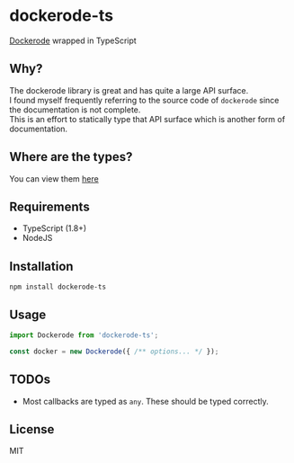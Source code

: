 # dockerode-ts

[Dockerode](https://github.com/apocas/dockerode) wrapped in TypeScript

## Why?
The dockerode library is great and has quite a large API surface.  
I found myself frequently referring to the source code of `dockerode` since the documentation is not complete.  
This is an effort to statically type that API surface which is another form of documentation.

## Where are the types?
You can view them [here](https://github.com/Seikho/dockerode-ts/blob/master/dockerode.d.ts)

## Requirements
- TypeScript (1.8+)
- NodeJS

## Installation
```
npm install dockerode-ts
```

## Usage
```ts
import Dockerode from 'dockerode-ts';

const docker = new Dockerode({ /** options... */ });
```

## TODOs
- Most callbacks are typed as `any`. These should be typed correctly.

## License
MIT